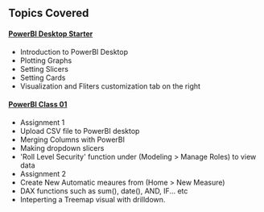 <!-- Revision Section Starts -->
## Topics Covered
#### [PowerBI Desktop Starter](https://github.com/mommafish/BCG_Rise/tree/main/PowerBI_Library/Intro_to_Pandas/1105_PowerBI_Desktop_Starter)
* Introduction to PowerBI Desktop
* Plotting Graphs
* Setting Slicers
* Setting Cards
* Visualization and Fliters customization tab on the right

#### [PowerBI Class 01](https://github.com/mommafish/BCG_Rise/tree/main/PowerBI_Library/Intro_to_Pandas/1108_PowerBI_Class_01)
* Assignment 1
 * Upload CSV file to PowerBI desktop
 * Merging Columns with PowerBI
 * Making dropdown slicers
 * 'Roll Level Security' function under (Modeling > Manage Roles) to view data
* Assignment 2
 * Create New Automatic meaures from (Home > New Measure)
 * DAX functions such as sum(), date(), AND, IF... etc
 * Inteperting a Treemap visual with drilldown.